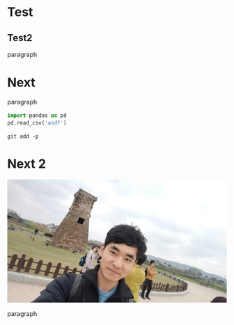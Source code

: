 # Test

## Test2

paragraph

# Next

paragraph


```python
import pandas as pd
pd.read_csv('asdf')
```

```git
git add -p
```

# Next 2

![](tests/170409.jpg)

paragraph